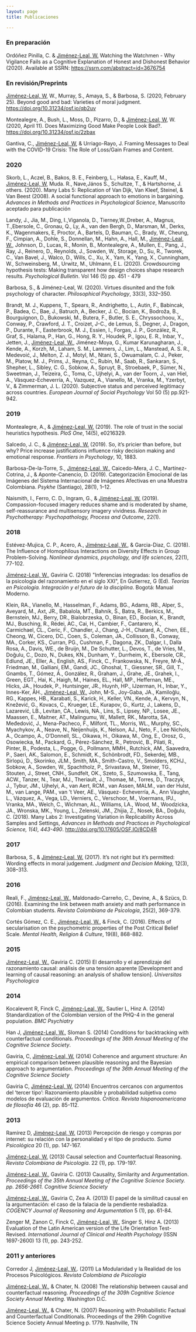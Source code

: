 ```yaml
---
layout: page
title: Publicaciones

---
```



### En preparación
Ordóñez Pinilla, C. & <ins>Jiménez-Leal, W.</ins> Watching the Watchmen - Why Vigilance Fails as a Cognitive Explanation of Honest and Dishonest Behavior (2020). Available at SSRN: https://ssrn.com/abstract=id=3676754 

### En revisión/Preprints
<ins>Jiménez-Leal, W</ins>, W., Murray, S., Amaya, S., & Barbosa, S. (2020, February 25). Beyond good and bad: Varieties of moral judgment. https://doi.org/10.31234/osf.io/qb2uv 

Montealegre, A., Bush, L., Moss, D., Pizarro, D., & <ins>Jiménez-Leal, W</ins>, W. (2020, April 11). Does Maximizing Good Make People Look Bad?. https://doi.org/10.31234/osf.io/2zbax

Gantiva, C., <ins>Jiménez-Leal, W</ins>, & Urriago-Rayo, J. Framing Messages to Deal with the COVID-19 Crisis: The Role of Loss/Gain Frames and Content.

### 2020
Skorb, L., Aczel, B., Bakos, B. E., Feinberg, L., Hałasa, E., Kauff, M., <ins>Jiménez-Leal, W</ins>, Muda. R., Nave,János S., Schultze, T., & Hartshorne, J. others. (2020). Many Labs 5: Replication of Van Dijk, Van Kleef, Steinel, & Van Beest (2008). A social functional approach to emotions in bargaining. _Advances in Methods and Practices in Psychological Science_,  Manuscrito aceptado para publicación

Landy, J., Jia, M., Ding, I.,Viganola, D., Tierney,W.,Dreber, A., Magnus, T.,Ebersole, C., Gronau, Q., Ly, A., van den Bergh, D., Marsman, M., Derks, K., Wagenmakers, E, Proctor, A., Bartels, D, Bauman, C., Brady, W., Cheung, F., Cimpian, A., Dohle, S., Donnellan, M., Hahn, A., Hall, M., <ins>Jiménez-Leal, W.</ins>, Johnson, D., Lucas, R., Monin, B., Montealegre, A., Mullen, E., Pang, J., Ray, J., Reinero, D., Reynolds, J., Sowden, W., Storage, D., Su, R., Tworek, C., Van Bavel, J., Walco, D., Wills, C.,  Xu, X., Yam, K., Yang, X., Cunningham, W., Schweinsberg, M., Urwitz, M., Uhlmann, E L. (2020). Crowdsourcing hypothesis tests: Making transparent how design choices shape research results. _Psychological Bulletin_. Vol 146 (5) pp. 451 - 479

Barbosa, S., & Jiménez-Leal, W. (2020). Virtues disunited and the folk psychology of character. _Philosophical Psychology_, 33(3), 332–350.

Brandt, M. J., Kuppens, T., Spears, R., Andrighetto, L., Autin, F., Babincak, P., Badea, C., Bae, J., Batruch, A., Becker, J. C., Bocian, K., Bodroža, B., Bourguignon, D., Bukowski, M., Butera, F., Butler, S. E., Chryssochoou, X., Conway, P., Crawford, J. T., Croizet, J-C., de Lemus, S., Degner, J., Dragon, P., Durante, F., Easterbrook, M. J., Essien, I., Forgas, J. P., González, R., Graf, S., Halama, P., Han, G., Hong, R. Y., Houdek, P., Igou, E. R., Inbar, Y., Jetten, J., <ins>Jiménez-Leal, W.</ins>, Jiménez-Moya, G., Kumar Karunagharan, J., Kende, A., Korzh, M., Laham, S. M., Lammers, J., Lim, L., Manstead, A. S. R., Medevoić, J., Melton, Z. J., Motyl, M., Ntani, S., Owuamalam, C. J., Peker, M., Platow, M. J., Prims, J., Reyna, C., Rubin, M., Saab, R., Sankaran, S., Shepher, L., Sibley, C. G., Sobkow, A., Spruyt, B., Stroebaek, P., Sümer, N., Sweetman, J., Teizeira, C., Toma, C., Ujhelyi, A., van der Toorn, J., van Hiel, A., Vásquez-Echeverría, A., Vazquez, A., Vianello, M., Vranka, M., Yzerbyt, V., & Zimmerman, J. L. (2020). Subjective status and perceived legitimacy across countries. _European Journal of Social Psychology_ Vol 50 (5) pp.921-942.

### 2019
Montealegre, A., & <ins>Jiménez-Leal, W.</ins> (2019). The role of trust in the social heuristics hypothesis. _PloS One_, 14(5), e0216329.

Salcedo, J. C., & <ins>Jiménez-Leal, W.</ins> (2019). So, it’s pricier than before, but why? Price increase justifications influence risky decision making and emotional response. _Frontiers in Psychology_, 10, 1883.

Barbosa-De-la-Torre, S., <ins>Jiménez-Leal, W.</ins>, Caicedo-Mera, J. C., Martínez-Cotrina, J., & Aponte-Canencio, D. (2019). Categorización Emocional de las Imágenes del Sistema Internacional de Imágenes Afectivas en una Muestra Colombiana. _Psykhe_ (Santiago), 28(1), 1–12.

Naismith, I., Ferro, C. D., Ingram, G., & <ins>Jiménez-Leal, W.</ins> (2019). Compassion-focused imagery reduces shame and is moderated by shame, self-reassurance and multisensory imagery vividness. _Research in Psychotherapy: Psychopathology, Process and Outcome_, 22(1).

### 2018 
Estévez-Mujica, C. P., Acero, A., <ins>Jiménez-Leal, W.</ins>, & Garcia-Diaz, C. (2018). The Influence of Homophilous Interactions on Diversity Effects in Group Problem-Solving. _Nonlinear dynamics, psychology, and life sciences_, 22(1), 77-102.

<ins>Jiménez-Leal, W.</ins>, Gaviria C. (2018) "Inferencias integradas: los desafíos de la psicología del razonamiento en el siglo XXI", En Gutierrez, G (Ed). _Teorías en Psicología. Integración y el futuro de la disciplina_. Bogotá: Manual Moderno. 

Klein, RA., Vianello, M., Hasselman, F., Adams, BG., Adams, RB., Alper, S., Aveyard, M., Axt, JR., Babalola, MT., Bahník, Š., Batra, R., Berkics, M., Bernstein, MJ., Berry, DR., Bialobrzeska, O., Binan, ED., Bocian, K., Brandt, MJ., Busching, R., Rédei, AC., Cai, H., Cambier, F., Cantarero, K., Carmichael, CL., Ceric, F., Chandler, J., Chang, J-H., Chatard, A., Chen, EE., Cheong, W., Cicero, DC., Coen, S., Coleman, JA., Collisson, B., Conway, MA., Corker, KS., Curran, PG., Cushman, F., Dagona, ZK., Dalgar, I., Dalla Rosa, A., Davis, WE., de Bruijn, M., De Schutter, L., Devos, T., de Vries, M., Doğulu, C., Dozo, N., Dukes, KN., Dunham, Y., Durrheim, K., Ebersole, CR., Edlund, JE., Eller, A., English, AS., Finck, C., Frankowska, N., Freyre, M-Á., Friedman, M., Galliani, EM., Gandi, JC., Ghoshal, T., Giessner, SR., Gill, T., Gnambs, T., Gómez, Á., González, R., Graham, J., Grahe, JE., Grahek, I., Green, EGT., Hai, K., Haigh, M., Haines, EL., Hall, MP., Heffernan, ME., Hicks, JA., Houdek, P., Huntsinger, JR., Huynh, HP., IJzerman, H., Inbar, Y., Innes-Ker, ÅH., <ins>Jiménez-Leal, W.</ins>, John, M-S., Joy-Gaba, JA., Kamiloğlu, RG., Kappes, HB., Karabati, S., Karick, H., Keller, VN., Kende, A., Kervyn, N., Knežević, G., Kovacs, C., Krueger, LE., Kurapov, G., Kurtz, J., Lakens, D., Lazarević, LB., Levitan, CA., Lewis, NA., Lins, S., Lipsey, NP., Losee, JE., Maassen, E., Maitner, AT., Malingumu, W., Mallett, RK., Marotta, SA., Međedović, J., Mena-Pacheco, F., Milfont, TL., Morris, WL., Murphy, SC., Myachykov, A., Neave, N., Neijenhuijs, K., Nelson, AJ., Neto, F., Lee Nichols, A., Ocampo, A., O’Donnell, SL., Oikawa, H., Oikawa, M., Ong, E., Orosz, G., Osowiecka, M., Packard, G., Pérez-Sánchez, R., Petrović, B., Pilati, R., Pinter, B., Podesta, L., Pogge, G., Pollmann, MMH., Rutchick, AM., Saavedra, P., Saeri, AK., Salomon, E., Schmidt, K., Schönbrodt, FD., Sekerdej, MB., Sirlopú, D., Skorinko, JLM., Smith, MA., Smith-Castro, V., Smolders, KCHJ., Sobkow, A., Sowden, W., Spachtholz, P., Srivastava, M., Steiner, TG., Stouten, J., Street, CNH., Sundfelt, OK., Szeto, S., Szumowska, E., Tang, ACW., Tanzer, N., Tear, MJ., Theriault, J., Thomae, M., Torres, D., Traczyk, J., Tybur, JM., Ujhelyi, A., van Aert, RCM., van Assen, MALM., van der Hulst, M., van Lange, PAM., van ’t Veer, AE., Vásquez- Echeverría, A., Ann Vaughn, L., Vázquez, A., Vega, LD., Verniers, C., Verschoor, M., Voermans, IPJ., Vranka, MA., Welch, C., Wichman, AL., Williams, LA., Wood, M., Woodzicka, JA., Wronska, MK., Young, L., Zelenski, JM., Zhijia, Z., Nosek, BA., Doğulu, C. (2018). Many Labs 2: Investigating Variation in Replicability Across Samples and Settings, _Advances in Methods and Practices in Psychological Science, 1(4), 443-490_. http://doi.org/10.17605/OSF.IO/8CD4R  


### 2017
Barbosa, S., & <ins>Jiménez-Leal, W.</ins> (2017). It’s not right but it’s permitted: Wording effects in moral judgement. _Judgment and Decision Making_, 12(3), 308–313.

### 2016
Reali, F., <ins>Jiménez-Leal, W.</ins>, Maldonado-Carreño, C., Devine, A., & Szücs, D. (2016). Examining the link between math anxiety and math performance in Colombian students. _Revista Colombiana de Psicología_, 25(2), 369-379.

Cortés Gómez, C. E., <ins>Jiménez-Leal, W.</ins>, & Finck, C. (2016). Effects of secularisation on the psychometric properties of the Post Critical Belief Scale. _Mental Health, Religion & Culture_, 19(8), 868-882.

### 2015
<ins>Jiménez-Leal, W.</ins>, Gaviria C. (2015) El desarrollo y el aprendizaje del razonamiento causal: análisis de una tensión aparente [Development and learning of causal reasoning: an analysis of shallow tension]. _Universitas Psychologica_ 

### 2014
Kocalevent R, Finck C, <ins>Jiménez-Leal, W.</ins>, Sautier L, Hinz A. (2014) Standardization of the Colombian version of the PHQ-4 in the general population. _BMC Psychiatry_

Han J, <ins>Jiménez-Leal, W.</ins>, Sloman S. (2014) Conditions for backtracking with counterfactual conditionals. _Proceedings of the 36th Annual Meeting of the Cognitive Science Society_.

Gaviria, C, <ins>Jiménez-Leal, W.</ins> (2014) Coherence and argument structure: An empirical comparison between plausible reasoning and the Bayesian approach to argumentation. _Proceedings of the 36th Annual Meeting of the Cognitive Science Society_

Gaviria C, <ins>Jiménez-Leal, W.</ins> (2014) Encuentros cercanos con argumentos del ʻtercer tipoʼ: Razonamiento plausible y probabilidad subjetiva como modelos de evaluación de argumentos. _Crítica. Revista hispanoamericana de filosofía_  46 (2), pp. 85-112.

### 2013
Ramírez D, <ins>Jiménez-Leal, W.</ins> (2013) Percepción de riesgo y compras por internet: su relación con la personalidad y el tipo de producto. _Suma Psicológica_ 20 (1), pp. 147-167.

<ins>Jiménez-Leal, W.</ins> (2013) Causal selection and Counterfactual Reasoning. _Revista Colombiana de Psicología_. 22 (1), pp. 179-197.

<ins>Jiménez-Leal, W.</ins>, Gaviria C. (2013) Causality, Similarity and Argumentation. _Proceedings of the 35th Annual Meeting of the Cognitive Science Society. pp. 2656-2661. Cognitive Science Society_

<ins>Jiménez-Leal, W.</ins>, Gaviria C, Zea A. (2013) El papel de la similitud causal en la argumentación: el caso de la falacia de la pendiente resbaladiza. _COGENCY Journal of Reasoning and Argumentation_ 5 (1), pp. 61-84.

Zenger M, Zanon C, Finck C, <ins>Jiménez-Leal, W.</ins>, Singer S, Hinz A. (2013) Evaluation of the Latin American version of the Life Orientation Test-Revised. _International Journal of Clinical and Health Psychology_ (ISSN 1697-2600) 13 (1), pp. 243-252.

### 2011 y anteriores

Corredor J, <ins>Jiménez-Leal, W.</ins>. (2011) La Modularidad y la Realidad de los Procesos Psicológicos. _Revista Colombiana de Psicología_

<ins>Jiménez-Leal, W.</ins>, & Chater, N. (2008) The relationship between causal and counterfactual reasoning. _Proceedings of the 309h Cognitive Science Society Annual Meeting_. Washington D.C.

<ins>Jiménez-Leal, W.</ins>, & Chater, N. (2007) Reasoning with Probabilistic Factual and Counterfactual Conditionals. Proceedings of the 299h Cognitive Science Society Annual Meeting p. 1779. Nashville, TN

